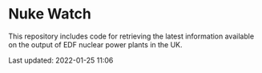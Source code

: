 # Nuke Watch

This repository includes code for retrieving the latest information available on the output of EDF nuclear power plants in the UK.

Last updated: 2022-01-25 11:06
